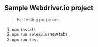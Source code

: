 ## Sample Webdriver.io project
> For testing purposes.

1. `npm install`
2. `npm run selenium` (new tab)
3. `npm run test`